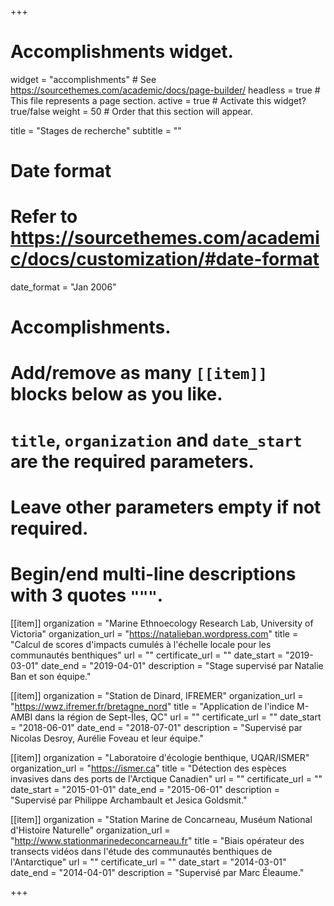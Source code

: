 +++
# Accomplishments widget.
widget = "accomplishments"  # See https://sourcethemes.com/academic/docs/page-builder/
headless = true  # This file represents a page section.
active = true  # Activate this widget? true/false
weight = 50  # Order that this section will appear.

title = "Stages de recherche"
subtitle = ""

# Date format
#   Refer to https://sourcethemes.com/academic/docs/customization/#date-format
date_format = "Jan 2006"

# Accomplishments.
#   Add/remove as many `[[item]]` blocks below as you like.
#   `title`, `organization` and `date_start` are the required parameters.
#   Leave other parameters empty if not required.
#   Begin/end multi-line descriptions with 3 quotes `"""`.

[[item]]
  organization = "Marine Ethnoecology Research Lab, University of Victoria"
  organization_url = "https://natalieban.wordpress.com"
  title = "Calcul de scores d'impacts cumulés à l'échelle locale pour les communautés benthiques"
  url = ""
  certificate_url = ""
  date_start = "2019-03-01"
  date_end = "2019-04-01"
  description = "Stage supervisé par Natalie Ban et son équipe."

[[item]]
  organization = "Station de Dinard, IFREMER"
  organization_url = "https://wwz.ifremer.fr/bretagne_nord"
  title = "Application de l'indice M-AMBI dans la région de Sept-Îles, QC"
  url = ""
  certificate_url = ""
  date_start = "2018-06-01"
  date_end = "2018-07-01"
  description = "Supervisé par Nicolas Desroy, Aurélie Foveau et leur équipe."

[[item]]
  organization = "Laboratoire d'écologie benthique, UQAR/ISMER"
  organization_url = "https://ismer.ca"
  title = "Détection des espèces invasives dans des ports de l'Arctique Canadien"
  url = ""
  certificate_url = ""
  date_start = "2015-01-01"
  date_end = "2015-06-01"
  description = "Supervisé par Philippe Archambault et Jesica Goldsmit."

[[item]]
  organization = "Station Marine de Concarneau, Muséum National d'Histoire Naturelle"
  organization_url = "http://www.stationmarinedeconcarneau.fr"
  title = "Biais opérateur des transects vidéos dans l'étude des communautés benthiques de l'Antarctique"
  url = ""
  certificate_url = ""
  date_start = "2014-03-01"
  date_end = "2014-04-01"
  description = "Supervisé par Marc Éleaume."

+++
